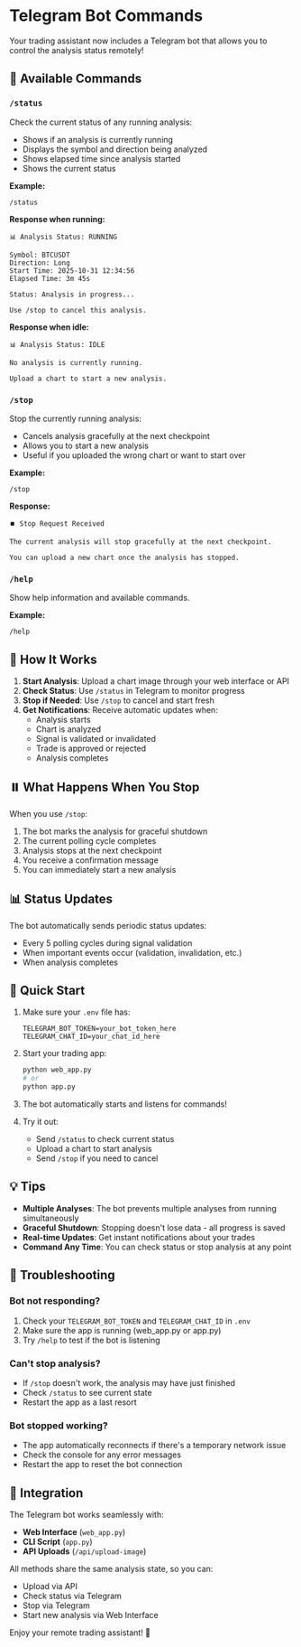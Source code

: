 # Telegram Bot Commands

Your trading assistant now includes a Telegram bot that allows you to control the analysis status remotely!

## 🤖 Available Commands

### `/status`
Check the current status of any running analysis:
- Shows if an analysis is currently running
- Displays the symbol and direction being analyzed
- Shows elapsed time since analysis started
- Shows the current status

**Example:**
```
/status
```

**Response when running:**
```
📊 Analysis Status: RUNNING

Symbol: BTCUSDT
Direction: Long
Start Time: 2025-10-31 12:34:56
Elapsed Time: 3m 45s

Status: Analysis in progress...

Use /stop to cancel this analysis.
```

**Response when idle:**
```
📊 Analysis Status: IDLE

No analysis is currently running.

Upload a chart to start a new analysis.
```

### `/stop`
Stop the currently running analysis:
- Cancels analysis gracefully at the next checkpoint
- Allows you to start a new analysis
- Useful if you uploaded the wrong chart or want to start over

**Example:**
```
/stop
```

**Response:**
```
⏹️ Stop Request Received

The current analysis will stop gracefully at the next checkpoint.

You can upload a new chart once the analysis has stopped.
```

### `/help`
Show help information and available commands.

**Example:**
```
/help
```

## 🔄 How It Works

1. **Start Analysis**: Upload a chart image through your web interface or API
2. **Check Status**: Use `/status` in Telegram to monitor progress
3. **Stop if Needed**: Use `/stop` to cancel and start fresh
4. **Get Notifications**: Receive automatic updates when:
   - Analysis starts
   - Chart is analyzed
   - Signal is validated or invalidated
   - Trade is approved or rejected
   - Analysis completes

## ⏸️ What Happens When You Stop

When you use `/stop`:
1. The bot marks the analysis for graceful shutdown
2. The current polling cycle completes
3. Analysis stops at the next checkpoint
4. You receive a confirmation message
5. You can immediately start a new analysis

## 📊 Status Updates

The bot automatically sends periodic status updates:
- Every 5 polling cycles during signal validation
- When important events occur (validation, invalidation, etc.)
- When analysis completes

## 🚀 Quick Start

1. Make sure your `.env` file has:
   ```
   TELEGRAM_BOT_TOKEN=your_bot_token_here
   TELEGRAM_CHAT_ID=your_chat_id_here
   ```

2. Start your trading app:
   ```bash
   python web_app.py
   # or
   python app.py
   ```

3. The bot automatically starts and listens for commands!

4. Try it out:
   - Send `/status` to check current status
   - Upload a chart to start analysis
   - Send `/stop` if you need to cancel

## 💡 Tips

- **Multiple Analyses**: The bot prevents multiple analyses from running simultaneously
- **Graceful Shutdown**: Stopping doesn't lose data - all progress is saved
- **Real-time Updates**: Get instant notifications about your trades
- **Command Any Time**: You can check status or stop analysis at any point

## 🔧 Troubleshooting

### Bot not responding?
1. Check your `TELEGRAM_BOT_TOKEN` and `TELEGRAM_CHAT_ID` in `.env`
2. Make sure the app is running (web_app.py or app.py)
3. Try `/help` to test if the bot is listening

### Can't stop analysis?
- If `/stop` doesn't work, the analysis may have just finished
- Check `/status` to see current state
- Restart the app as a last resort

### Bot stopped working?
- The app automatically reconnects if there's a temporary network issue
- Check the console for any error messages
- Restart the app to reset the bot connection

## 📱 Integration

The Telegram bot works seamlessly with:
- **Web Interface** (`web_app.py`)
- **CLI Script** (`app.py`)
- **API Uploads** (`/api/upload-image`)

All methods share the same analysis state, so you can:
- Upload via API
- Check status via Telegram
- Stop via Telegram
- Start new analysis via Web Interface

Enjoy your remote trading assistant! 🎉

